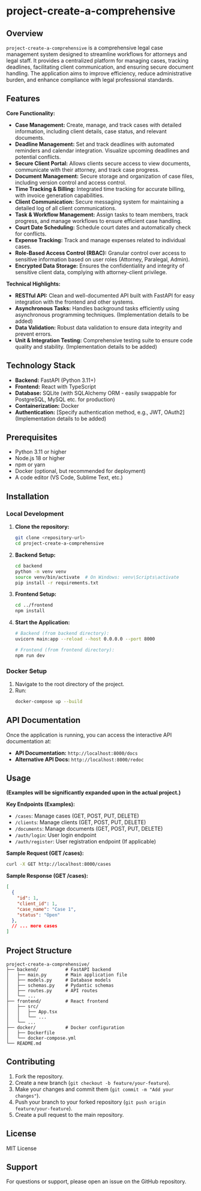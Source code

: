 # project-create-a-comprehensive

## Overview

`project-create-a-comprehensive` is a comprehensive legal case management system designed to streamline workflows for attorneys and legal staff.  It provides a centralized platform for managing cases, tracking deadlines, facilitating client communication, and ensuring secure document handling.  The application aims to improve efficiency, reduce administrative burden, and enhance compliance with legal professional standards.

## Features

**Core Functionality:**

* **Case Management:** Create, manage, and track cases with detailed information, including client details, case status, and relevant documents.
* **Deadline Management:** Set and track deadlines with automated reminders and calendar integration.  Visualize upcoming deadlines and potential conflicts.
* **Secure Client Portal:**  Allows clients secure access to view documents, communicate with their attorney, and track case progress.
* **Document Management:** Secure storage and organization of case files, including version control and access control.
* **Time Tracking & Billing:** Integrated time tracking for accurate billing, with invoice generation capabilities.
* **Client Communication:** Secure messaging system for maintaining a detailed log of all client communications.
* **Task & Workflow Management:** Assign tasks to team members, track progress, and manage workflows to ensure efficient case handling.
* **Court Date Scheduling:** Schedule court dates and automatically check for conflicts.
* **Expense Tracking:** Track and manage expenses related to individual cases.
* **Role-Based Access Control (RBAC):**  Granular control over access to sensitive information based on user roles (Attorney, Paralegal, Admin).
* **Encrypted Data Storage:**  Ensures the confidentiality and integrity of sensitive client data, complying with attorney-client privilege.


**Technical Highlights:**

* **RESTful API:**  Clean and well-documented API built with FastAPI for easy integration with the frontend and other systems.
* **Asynchronous Tasks:**  Handles background tasks efficiently using asynchronous programming techniques. (Implementation details to be added)
* **Data Validation:**  Robust data validation to ensure data integrity and prevent errors.
* **Unit & Integration Testing:** Comprehensive testing suite to ensure code quality and stability. (Implementation details to be added)


## Technology Stack

* **Backend:** FastAPI (Python 3.11+)
* **Frontend:** React with TypeScript
* **Database:** SQLite (with SQLAlchemy ORM - easily swappable for PostgreSQL, MySQL etc. for production)
* **Containerization:** Docker
* **Authentication:**  [Specify authentication method, e.g., JWT, OAuth2] (Implementation details to be added)


## Prerequisites

* Python 3.11 or higher
* Node.js 18 or higher
* npm or yarn
* Docker (optional, but recommended for deployment)
* A code editor (VS Code, Sublime Text, etc.)


## Installation

### Local Development

1. **Clone the repository:**
   ```bash
   git clone <repository-url>
   cd project-create-a-comprehensive
   ```

2. **Backend Setup:**
   ```bash
   cd backend
   python -m venv venv
   source venv/bin/activate  # On Windows: venv\Scripts\activate
   pip install -r requirements.txt
   ```

3. **Frontend Setup:**
   ```bash
   cd ../frontend
   npm install
   ```

4. **Start the Application:**
   ```bash
   # Backend (from backend directory):
   uvicorn main:app --reload --host 0.0.0.0 --port 8000

   # Frontend (from frontend directory):
   npm run dev
   ```

### Docker Setup

1.  Navigate to the root directory of the project.
2.  Run:
    ```bash
    docker-compose up --build
    ```


## API Documentation

Once the application is running, you can access the interactive API documentation at:

* **API Documentation:** `http://localhost:8000/docs`
* **Alternative API Docs:** `http://localhost:8000/redoc`


## Usage

**(Examples will be significantly expanded upon in the actual project.)**

**Key Endpoints (Examples):**

* `/cases`:  Manage cases (GET, POST, PUT, DELETE)
* `/clients`: Manage clients (GET, POST, PUT, DELETE)
* `/documents`: Manage documents (GET, POST, PUT, DELETE)
* `/auth/login`: User login endpoint
* `/auth/register`: User registration endpoint (If applicable)


**Sample Request (GET /cases):**

```bash
curl -X GET http://localhost:8000/cases
```

**Sample Response (GET /cases):**

```json
[
  {
    "id": 1,
    "client_id": 1,
    "case_name": "Case 1",
    "status": "Open"
  },
  // ... more cases
]
```


## Project Structure

```
project-create-a-comprehensive/
├── backend/          # FastAPI backend
│   ├── main.py       # Main application file
│   ├── models.py     # Database models
│   ├── schemas.py    # Pydantic schemas
│   ├── routes.py     # API routes
│   └── ...
├── frontend/         # React frontend
│   ├── src/
│   │   ├── App.tsx
│   │   └── ...
│   └── ...
├── docker/           # Docker configuration
│   ├── Dockerfile
│   └── docker-compose.yml
└── README.md
```

## Contributing

1. Fork the repository.
2. Create a new branch (`git checkout -b feature/your-feature`).
3. Make your changes and commit them (`git commit -m "Add your changes"`).
4. Push your branch to your forked repository (`git push origin feature/your-feature`).
5. Create a pull request to the main repository.


## License

MIT License


## Support

For questions or support, please open an issue on the GitHub repository.
